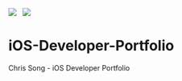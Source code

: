 <a href="https://apps.apple.com/us/developer/pablo-paciello/id834434174" target="_blank"><img src="https://img.shields.io/badge/App%20Store-Pablo%20Paciello-green.svg?style=for-the-badge&logo=apple&logoColor=white"></a>&nbsp;&nbsp;&nbsp;<a href="https://twitter.com/chriisong" target="_blank"><img src="https://img.shields.io/badge/twitter-@chriisong-blue.svg?style=for-the-badge&logo=twitter&logoColor=white"></a>

# iOS-Developer-Portfolio
Chris Song - iOS Developer Portfolio
